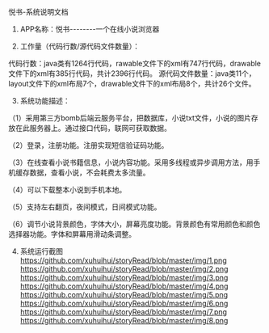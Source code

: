 悦书-系统说明文档
1.	APP名称：悦书--------一个在线小说浏览器 

2. 工作量（代码行数/源代码文件数量）：

  代码行数：java类有1264行代码，rawable文件下的xml有747行代码，drawable文件下的xml有385行代码，共计2396行代码。
源代码文件数量：java类11个，layout文件下的xml布局7个，drawable文件下的xml布局8个，共计26个文件。

3. 系统功能描述：

  （1）采用第三方bomb后端云服务平台，把数据库，小说txt文件，小说的图片存放在此服务器上。通过接口代码，联网可获取数据。

  （2）登录，注册功能。注册实现短信验证码功能。

  （3）在线查看小说书籍信息，小说内容功能。采用多线程或异步调用方法，用手机缓存数据，查看小说，不会耗费太多流量。

  （4）可以下载整本小说到手机本地。

  （5）支持左右翻页，夜间模式，日间模式功能。

  （6）调节小说背景颜色，字体大小，屏幕亮度功能。背景颜色有常用颜色和颜色选择器功能。字体和屏幕用滑动条调整。

4. 系统运行截图
https://github.com/xuhuihui/storyRead/blob/master/img/1.png
https://github.com/xuhuihui/storyRead/blob/master/img/2.png
https://github.com/xuhuihui/storyRead/blob/master/img/3.png
https://github.com/xuhuihui/storyRead/blob/master/img/4.png
https://github.com/xuhuihui/storyRead/blob/master/img/5.png
https://github.com/xuhuihui/storyRead/blob/master/img/6.png
https://github.com/xuhuihui/storyRead/blob/master/img/7.png
https://github.com/xuhuihui/storyRead/blob/master/img/8.png
